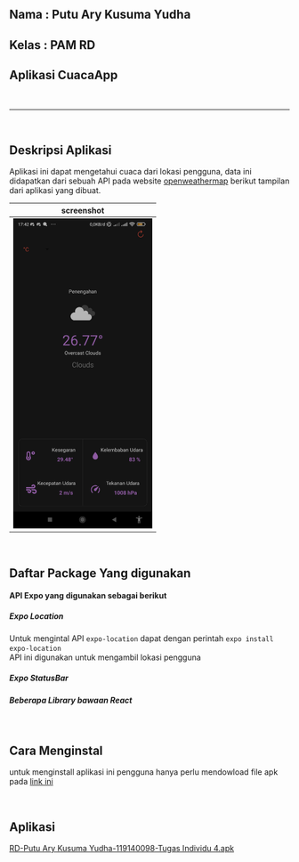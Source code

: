 ## Nama  : Putu Ary Kusuma Yudha
## Kelas : PAM RD
## Aplikasi CuacaApp

<br>
<hr>
<br>

## Deskripsi Aplikasi
Aplikasi ini dapat mengetahui cuaca dari lokasi pengguna, data ini didapatkan dari sebuah API pada website <a href="https://openweathermap.org/">openweathermap</a>
berikut tampilan dari aplikasi yang dibuat.

| screenshot    |
|------------|
| <img src="https://github.com/putuary/Tugas4_PAM/blob/main/Screenshoot/Screenshot_2022-04-19-17-42-43-841_com.ary.CuacaApp.jpg" width="250"> |

<br>

## Daftar Package Yang digunakan
#### API Expo yang digunakan sebagai berikut
##### Expo Location
Untuk mengintal API `expo-location` dapat dengan perintah `expo install expo-location` <br>
API ini digunakan untuk mengambil lokasi pengguna
##### Expo StatusBar
##### Beberapa Library bawaan React

<br>

## Cara Menginstal
untuk menginstall aplikasi ini pengguna hanya perlu mendowload file apk pada <a href="https://github.com/putuary/Tugas4_PAM/tree/main/File%20APK">link ini</a>

<br>

## Aplikasi
<a href="https://github.com/putuary/Tugas4_PAM/tree/main/File%20APK">RD-Putu Ary Kusuma Yudha-119140098-Tugas Individu 4.apk</a>

